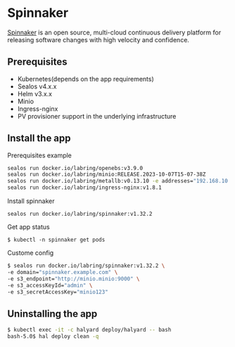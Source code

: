 # Spinnaker

[Spinnaker](https://github.com/spinnaker/spinnaker) is an open source, multi-cloud continuous delivery platform for releasing software changes with high velocity and confidence.

## Prerequisites

- Kubernetes(depends on the app requirements)
- Sealos v4.x.x
- Helm v3.x.x
- Minio
- Ingress-nginx
- PV provisioner support in the underlying infrastructure

## Install the app

Prerequisites example

```bash
sealos run docker.io/labring/openebs:v3.9.0
sealos run docker.io/labring/minio:RELEASE.2023-10-07T15-07-38Z
sealos run docker.io/labring/metallb:v0.13.10 -e addresses="192.168.10.100-192.168.10.110"
sealos run docker.io/labring/ingress-nginx:v1.8.1
```

Install spinnaker

```shell
sealos run docker.io/labring/spinnaker:v1.32.2
```

Get app status

```shell
$ kubectl -n spinnaker get pods
```

Custome config

```bash
$ sealos run docker.io/labring/spinnaker:v1.32.2 \
-e domain="spinnaker.example.com" \
-e s3_endpoint="http://minio.minio:9000" \
-e s3_accessKeyId="admin" \
-e s3_secretAccessKey="minio123"
```

## Uninstalling the app

```bash
$ kubectl exec -it -c halyard deploy/halyard -- bash
bash-5.0$ hal deploy clean -q
```
